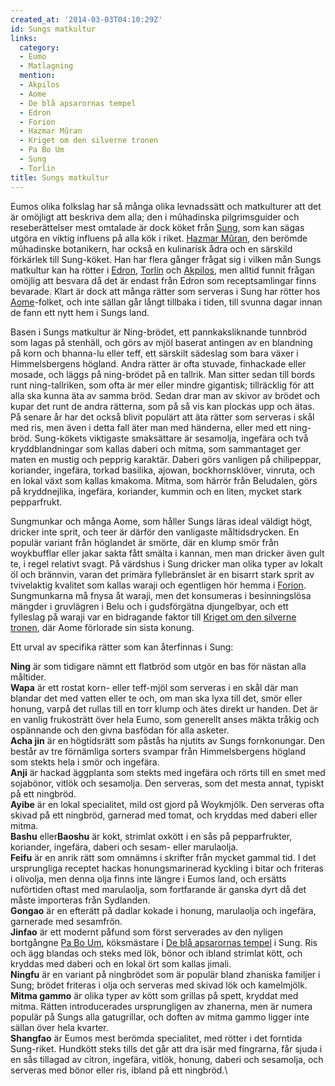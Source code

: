 ```yaml
---
created_at: '2014-03-03T04:10:29Z'
id: Sungs matkultur
links:
  category:
  - Eumo
  - Matlagning
  mention:
  - Akpilos
  - Aome
  - De blå apsarornas tempel
  - Edron
  - Forion
  - Hazmar Mûran
  - Kriget om den silverne tronen
  - Pa Bo Um
  - Sung
  - Torlin
title: Sungs matkultur
---
```


Eumos olika folkslag har så många olika levnadssätt och matkulturer att det är omöjligt att beskriva
dem alla; den i mûhadinska pilgrimsguider och reseberättelser mest omtalade är dock köket från
[Sung], som kan sägas utgöra en viktig influens på alla kök i riket. [Hazmar Mûran], den berömde
mûhadinske botanikern, har också en kulinarisk ådra och en särskild förkärlek till Sung-köket. Han
har flera gånger frågat sig i vilken mån Sungs matkultur kan ha rötter i [Edron], [Torlin] och
[Akpilos], men alltid funnit frågan omöjlig att besvara då det är endast från Edron som
receptsamlingar finns bevarade. Klart är dock att många rätter som serveras i Sung har rötter hos
[Aome]-folket, och inte sällan går långt tillbaka i tiden, till svunna dagar innan de fann ett nytt
hem i Sungs land.

Basen i Sungs matkultur är Ning-brödet, ett pannkaksliknande tunnbröd som lagas på stenhäll, och
görs av mjöl baserat antingen av en blandning på korn och bhanna-lu eller teff, ett särskilt
sädeslag som bara växer i Himmelsbergens högland. Andra rätter är ofta stuvade, finhackade eller
mosade, och läggs på ning-brödet på en tallrik. Man sitter sedan till bords runt ning-tallriken, som
ofta är mer eller mindre gigantisk; tillräcklig för att alla ska kunna äta av samma bröd. Sedan drar
man av skivor av brödet och kupar det runt de andra rätterna, som på så vis kan plockas upp och
ätas. På senare år har det också blivit populärt att äta rätter som serveras i skål med ris, men
även i detta fall äter man med händerna, eller med ett ning-bröd. Sung-kökets viktigaste smaksättare
är sesamolja, ingefära och två kryddblandningar som kallas daberi och mitma, som sammantaget ger
maten en mustig och pepprig karaktär. Daberi görs vanligen på chilipeppar, koriander, ingefära,
torkad basilika, ajowan, bockhornsklöver, vinruta, och en lokal växt som kallas kmakoma. Mitma, som
härrör från Beludalen, görs på kryddnejlika, ingefära, koriander, kummin och en liten, mycket stark
pepparfrukt.

Sungmunkar och många Aome, som håller Sungs läras ideal väldigt högt, dricker inte sprit, och teer
är därför den vanligaste måltidsdrycken. En populär variant från höglandet är smörte, där en klump
smör från woykbufflar eller jakar sakta fått smälta i kannan, men man dricker även gult te, i regel
relativt svagt. På värdshus i Sung dricker man olika typer av lokalt öl och brännvin, varan det
primära fyllebränslet är en bisarrt stark sprit av tvivelaktig kvalitet som kallas waraji och
egentligen hör hemma i [Forion]. Sungmunkarna må fnysa åt waraji, men det konsumeras i
besinningslösa mängder i gruvlägren i Belu och i gudsförgätna djungelbyar, och ett fylleslag på
waraji var en bidragande faktor till [Kriget om den silverne tronen], där Aome förlorade sin sista
konung.

Ett urval av specifika rätter som kan återfinnas i Sung:

**Ning** är som tidigare nämnt ett flatbröd som utgör en bas för nästan alla måltider.\
**Wapa** är ett rostat korn- eller teff-mjöl som serveras i en skål där man blandar det med vatten
eller te och, om man ska lyxa till det, smör eller honung, varpå det rullas till en torr klump och
ätes direkt ur handen. Det är en vanlig frukosträtt över hela Eumo, som generellt anses mäkta tråkig
och ospännande och den givna basfödan för alla asketer.\
**Acha jin** är en högtidsrätt som påstås ha njutits av Sungs fornkonungar. Den består av tre
förnämliga sorters svampar från Himmelsbergens högland som stekts hela i smör och ingefära.\
**Anji** är hackad äggplanta som stekts med ingefära och rörts till en smet med sojabönor, vitlök
och sesamolja. Den serveras, som det mesta annat, typiskt på ett ningbröd.\
**Ayibe** är en lokal specialitet, mild ost gjord på Woykmjölk. Den serveras ofta skivad på ett
ningbröd, garnerad med tomat, och kryddas med daberi eller mitma.\
**Bashu** eller**Baoshu** är kokt, strimlat oxkött i en sås på pepparfrukter, koriander, ingefära,
daberi och sesam- eller marulaolja.\
**Feifu** är en anrik rätt som omnämns i skrifter från mycket gammal tid. I det ursprungliga
receptet hackas honungsmarinerad kyckling i bitar och friteras i olivolja, men denna olja finns inte
längre i Eumos land, och ersätts nuförtiden oftast med marulaolja, som fortfarande är ganska dyrt då
det måste importeras från Sydlanden.\
**Gongao** är en efterätt på dadlar kokade i honung, marulaolja och ingefära, garnerade med
sesamfrön.\
**Jinfao** är ett modernt påfund som först serverades av den nyligen bortgångne [Pa Bo Um],
köksmästare i [De blå apsarornas tempel] i Sung. Ris och ägg blandas och steks med lök, bönor och
ibland strimlat kött, och kryddas med daberi och en lokal ört som kallas jimali.\
**Ningfu** är en variant på ningbrödet som är populär bland zhaniska familjer i Sung; brödet
friteras i olja och serveras med skivad lök och kamelmjölk.\
**Mitma gammo** är olika typer av kött som grillas på spett, kryddat med mitma. Rätten
introducerades ursprungligen av zhanerna, men är numera populär på Sungs alla gatugrillar, och
doften av mitma gammo ligger inte sällan över hela kvarter.\
**Shangfao** är Eumos mest berömda specialitet, med rötter i det forntida Sung-riket. Hundkött steks
tills det går att dra isär med fingrarna, får sjuda i en sås tillagad av citron, ingefära, vitlök,
honung, daberi och sesamolja, och serveras med bönor eller ris, ibland på ett ningbröd.\

  [Sung]: Sung
  [Hazmar Mûran]: Hazmar_Mûran
  [Edron]: Edron
  [Torlin]: Torlin
  [Akpilos]: Akpilos
  [Aome]: Aome
  [Forion]: Forion
  [Kriget om den silverne tronen]: Kriget_om_den_silverne_tronen
  [Pa Bo Um]: Pa_Bo_Um
  [De blå apsarornas tempel]: De_blå_apsarornas_tempel